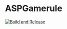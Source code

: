 # ASPGamerule

[![Build and Release](https://github.com/Arknesia/ASPGamerule/actions/workflows/build-and-release.yml/badge.svg?branch=main)](https://github.com/Arknesia/ASPGamerule/actions/workflows/build-and-release.yml)